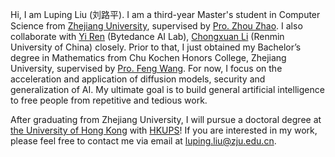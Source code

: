 Hi, I am Luping Liu (刘路平). I am a third-year Master's student in Computer Science from [Zhejiang University](https://www.zju.edu.cn/), supervised by [Pro. Zhou Zhao](https://person.zju.edu.cn/zhaozhou). I also collaborate with [Yi Ren](https://github.com/RayeRen) (Bytedance AI Lab), [Chongxuan Li](https://zhenxuan00.github.io/) (Renmin University of China) closely. Prior to that, I just obtained my Bachelor’s degree in Mathematics from Chu Kochen Honors College, Zhejiang University, supervised by [Pro. Feng Wang](https://person.zju.edu.cn/0014136). For now, I focus on the acceleration and application of diffusion models, security and generalization of AI. My ultimate goal is to build general artificial intelligence to free people from repetitive and tedious work. 

After graduating from Zhejiang University, I will pursue a doctoral degree at [the University of Hong Kong](https://www.hku.hk/) with [HKUPS](https://gradsch.hku.hk/prospective_students/fees_scholarships_and_financial_support/hku_presidential_phd_scholar_programme)! If you are interested in my work, please feel free to contact me via email at [luping.liu@zju.edu.cn](mailto:luping.liu@zju.edu.cn).

<!-- I have published 1 First-Author Paper at Top-tier AI conferences (ICLR). -->

